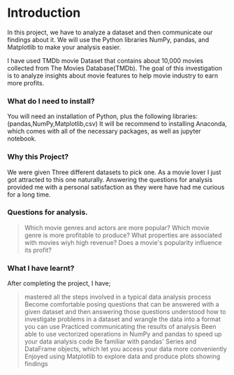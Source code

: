 # Introduction
In this project, we have to analyze a dataset and then communicate our findings about it. We will use the Python libraries NumPy, pandas, and Matplotlib to make your analysis easier.

I have used TMDb movie Dataset that contains about 10,000 movies collected from The Movies Database(TMDb). The goal of this investigation is to analyze insights about movie features to help movie industry to earn more profits.

### What do I need to install?
You will need an installation of Python, plus the following libraries:(pandas,NumPy,Matplotlib,csv) It will be recommend to installing Anaconda, which comes with all of the necessary packages, as well as jupyter notebook.

### Why this Project?
We were given Three different datasets to pick one. As a movie lover I just got attracted to this one naturally. Answering the questions for analysis provided me with a personal satisfaction as they were have had me curious for a long time.

### Questions for analysis.
> Which movie genres and actors are more popular?
> Which movie genre is more profitable to produce?
> What properties are associated with movies wiyh high revenue?
> Does a movie's popularity influence its profit?

### What I have learnt?

After completing the project, I have;
> mastered all the steps involved in a typical data analysis process 
> Become comfortable posing questions that can be answered with a given dataset and then answering those questions
> understood how to investigate problems in a dataset and wrangle the data into a format you can use
> Practiced communicating the results of analysis
> Been able to use vectorized operations in NumPy and pandas to speed up your data analysis code Be familiar with pandas' Series and DataFrame objects, which let you access your data more conveniently
> Enjoyed using Matplotlib to explore data and produce plots showing findings

